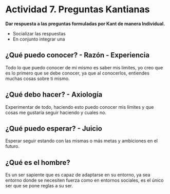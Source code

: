# Actividad 7. Preguntas Kantianas
**Dar respuesta a las preguntas formuladas por Kant de manera Individual.**
- Socializar las respuestas
- En conjunto integrar una
## ¿Qué puedo conocer? - Razón - Experiencia
Todo lo que puedo conocer de mi mismo es saber mis limites, yo creo que es lo primero que se debe conocer, ya que al conocerlos, entiendes muchas cosas sobre ti mismo.
## ¿Qué debo hacer? - Axiología
Experimentar de todo, haciendo esto puedo conocer mis límites y que cosas me gustaría seguir haciendo y cuales no.
## ¿Qué puedo esperar? - Juicio
Esperar seguir estando con las mismas o más metas y ambiciones en el futuro.
## ¿Qué es el hombre?
Es un ser sapiente que es capaz de adaptarse en su entorno, ya sea entorno donde se necesiten fuerza como en entornos sociales, es el único ser que se pone reglas a su ser.